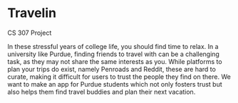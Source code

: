 # Travelin
CS 307 Project

In these stressful years of college life, you should find time to relax. In a university like Purdue, finding friends to travel with can be a challenging task, as they may not share the same interests as you. While platforms to plan your trips do exist, namely Penroads and Reddit, these are hard to curate, making it difficult for users to trust the people they find on there. We want to make an app for Purdue students which not only fosters trust but also helps them find travel buddies and plan their next vacation. 
